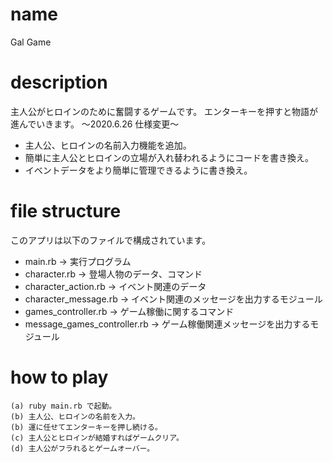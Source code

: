 # name
Gal Game

# description
主人公がヒロインのために奮闘するゲームです。
エンターキーを押すと物語が進んでいきます。
〜2020.6.26 仕様変更〜
* 主人公、ヒロインの名前入力機能を追加。
* 簡単に主人公とヒロインの立場が入れ替われるようにコードを書き換え。
* イベントデータをより簡単に管理できるように書き換え。

# file structure
このアプリは以下のファイルで構成されています。
* main.rb -> 実行プログラム
* character.rb -> 登場人物のデータ、コマンド
* character_action.rb -> イベント関連のデータ
* character_message.rb -> イベント関連のメッセージを出力するモジュール
* games_controller.rb -> ゲーム稼働に関するコマンド
* message_games_controller.rb -> ゲーム稼働関連メッセージを出力するモジュール

# how to play
```
(a) ruby main.rb で起動。
(b) 主人公、ヒロインの名前を入力。
(b) 運に任せてエンターキーを押し続ける。
(c) 主人公とヒロインが結婚すればゲームクリア。
(d) 主人公がフラれるとゲームオーバー。
```

